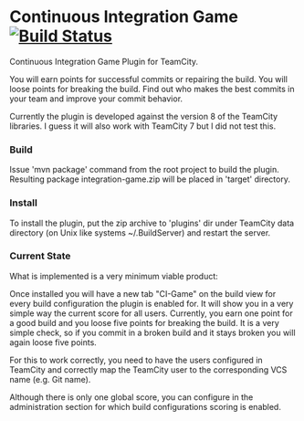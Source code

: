 Continuous Integration Game [![Build Status](https://travis-ci.org/patka/IntegrationGame.png)](https://travis-ci.org/patka/IntegrationGame)
===============

Continuous Integration Game Plugin for TeamCity.

You will earn points for successful commits or repairing the build. You will loose points for breaking the build.
Find out who makes the best commits in your team and improve your commit behavior.

Currently the plugin is developed against the version 8 of the TeamCity libraries. I guess it will also work with
TeamCity 7 but I did not test this.

### Build
Issue 'mvn package' command from the root project to build the plugin.
Resulting package integration-game.zip will be placed in 'target' directory.

### Install
To install the plugin, put the zip archive to 'plugins' dir under TeamCity data directory
(on Unix like systems ~/.BuildServer) and restart the server.

### Current State
What is implemented is a very minimum viable product:

Once installed you will have a new tab "CI-Game" on the build view for every build configuration the plugin is
enabled for. It will show you in a very simple way the current score for all users. Currently, you earn one
point for a good build and you loose five points for breaking the build. It is a very simple check, so if
you commit in a broken build and it stays broken you will again loose five points. 

For this to work correctly, you need to have the users configured in TeamCity and correctly map the TeamCity user
to the corresponding VCS name (e.g. Git name).

Although there is only one global score, you can configure in the administration section for which
build configurations scoring is enabled.
